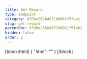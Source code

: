 ```yaml
---
title: Get Reward
type: endpoint
category: 639ba2628407100061f5faac
slug: get-reward
parentDoc: 639ba2658407100061f5fab1
hidden: false
order: 2
---
```

[block:html]
{
  "html": "<style>\n.LanguagePicker-divider { \n  display: none; }\n</style>"
}
[/block]